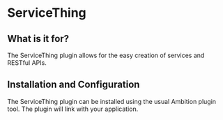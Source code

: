 # ServiceThing

## What is it for?

The ServiceThing plugin allows for the easy creation of services and RESTful APIs.

## Installation and Configuration

The ServiceThing plugin can be installed using the usual Ambition plugin tool. The plugin will link with your application.
